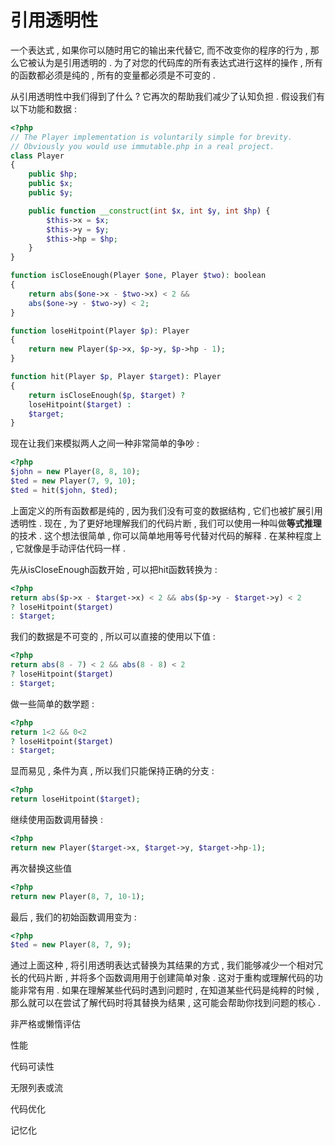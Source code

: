 # 引用透明性

一个表达式 , 如果你可以随时用它的输出来代替它, 而不改变你的程序的行为 , 那么它被认为是引用透明的 . 为了对您的代码库的所有表达式进行这样的操作 , 所有的函数都必须是纯的 , 所有的变量都必须是不可变的 .

从引用透明性中我们得到了什么 ? 它再次的帮助我们减少了认知负担 . 假设我们有以下功能和数据 :

```php
<?php
// The Player implementation is voluntarily simple for brevity.
// Obviously you would use immutable.php in a real project.
class Player
{
    public $hp;
    public $x;
    public $y;

    public function __construct(int $x, int $y, int $hp) {
        $this->x = $x;
        $this->y = $y;
        $this->hp = $hp;
    }
}

function isCloseEnough(Player $one, Player $two): boolean
{
    return abs($one->x - $two->x) < 2 && 
    abs($one->y - $two->y) < 2;
}

function loseHitpoint(Player $p): Player
{
    return new Player($p->x, $p->y, $p->hp - 1);
}

function hit(Player $p, Player $target): Player
{
    return isCloseEnough($p, $target) ?
    loseHitpoint($target) :
    $target;
}
```

现在让我们来模拟两人之间一种非常简单的争吵 :

```php
<?php
$john = new Player(8, 8, 10);
$ted = new Player(7, 9, 10);
$ted = hit($john, $ted);
```

上面定义的所有函数都是纯的 , 因为我们没有可变的数据结构 , 它们也被扩展引用透明性 . 现在 , 为了更好地理解我们的代码片断 , 我们可以使用一种叫做**等式推理**的技术 . 这个想法很简单 , 你可以简单地用等号代替对代码的解释 . 在某种程度上 , 它就像是手动评估代码一样 .

先从isCloseEnough函数开始 , 可以把hit函数转换为 :

```php
<?php
return abs($p->x - $target->x) < 2 && abs($p->y - $target->y) < 2
? loseHitpoint($target) 
: $target;
```

我们的数据是不可变的 , 所以可以直接的使用以下值 :

```php
<?php
return abs(8 - 7) < 2 && abs(8 - 8) < 2 
? loseHitpoint($target) 
: $target;
```

做一些简单的数学题 :

```php
<?php
return 1<2 && 0<2 
? loseHitpoint($target) 
: $target;
```

显而易见 , 条件为真 , 所以我们只能保持正确的分支 : 

```php
<?php
return loseHitpoint($target);
```

继续使用函数调用替换 : 

```php
<?php
return new Player($target->x, $target->y, $target->hp-1);
```

再次替换这些值

```php
<?php
return new Player(8, 7, 10-1);
```

最后 , 我们的初始函数调用变为 : 

```php
<?php
$ted = new Player(8, 7, 9);
```

通过上面这种 , 将引用透明表达式替换为其结果的方式 , 我们能够减少一个相对冗长的代码片断 , 并将多个函数调用用于创建简单对象 . 这对于重构或理解代码的功能非常有用 . 如果在理解某些代码时遇到问题时 , 在知道某些代码是纯粹的时候 , 那么就可以在尝试了解代码时将其替换为结果 , 这可能会帮助你找到问题的核心 . 





非严格或懒惰评估

性能

代码可读性

无限列表或流

代码优化

记忆化

